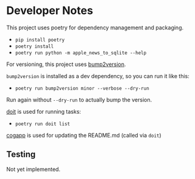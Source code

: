 # Developer Notes

This project uses poetry for dependency management and packaging.

* `pip install poetry`
* `poetry install`
* `poetry run python -m apple_news_to_sqlite --help`

For versioning, this project uses [bump2version](https://github.com/c4urself/bump2version).

`bump2version` is installed as a dev dependency, so you can run it like this:

* `poetry run bump2version minor --verbose --dry-run`

Run again without `--dry-run` to actually bump the version.

[doit](https://pydoit.org/) is used for running tasks:

* `poetry run doit list`

[cogapp](https://nedbatchelder.com/code/cog) is used for updating the README.md (called via `doit`)

## Testing

Not yet implemented.
